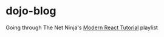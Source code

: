 # dojo-blog
Going through The Net Ninja's [Modern React Tutorial](https://youtube.com/playlist?list=PL4cUxeGkcC9gZD-Tvwfod2gaISzfRiP9d) playlist
